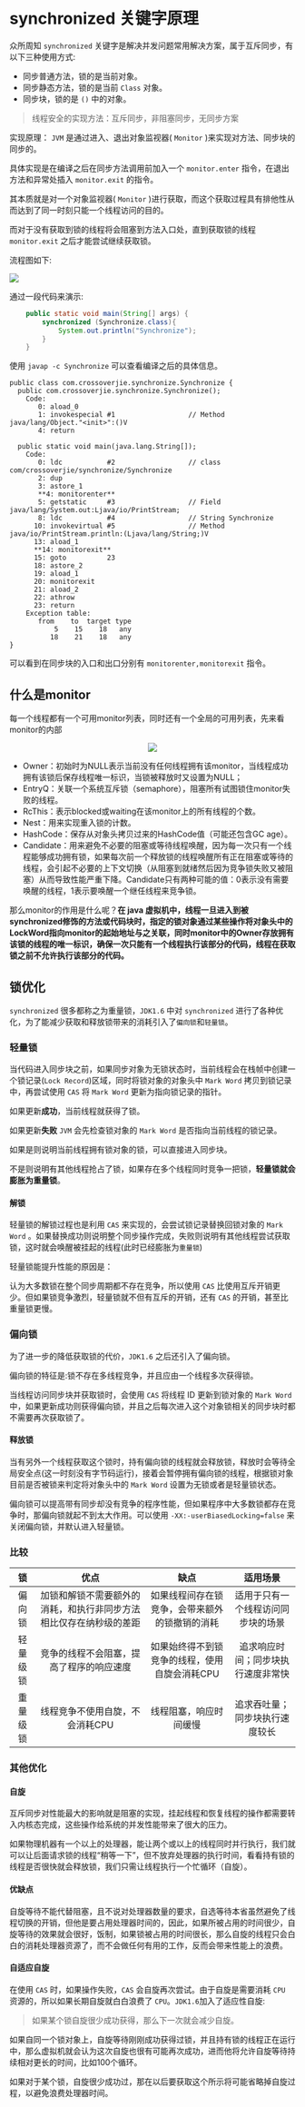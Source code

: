 # synchronized 关键字原理

众所周知 `synchronized` 关键字是解决并发问题常用解决方案，属于互斥同步，有以下三种使用方式:

- 同步普通方法，锁的是当前对象。
- 同步静态方法，锁的是当前 `Class` 对象。
- 同步块，锁的是 `()` 中的对象。

> 线程安全的实现方法：互斥同步，非阻塞同步，无同步方案


实现原理：
`JVM` 是通过进入、退出对象监视器( `Monitor` )来实现对方法、同步块的同步的。

具体实现是在编译之后在同步方法调用前加入一个 `monitor.enter` 指令，在退出方法和异常处插入 `monitor.exit` 的指令。

其本质就是对一个对象监视器( `Monitor` )进行获取，而这个获取过程具有排他性从而达到了同一时刻只能一个线程访问的目的。

而对于没有获取到锁的线程将会阻塞到方法入口处，直到获取锁的线程 `monitor.exit` 之后才能尝试继续获取锁。

流程图如下:

![](https://ws2.sinaimg.cn/large/006tNc79ly1fn27fkl07jj31e80hyn0n.jpg)


通过一段代码来演示:

```java
    public static void main(String[] args) {
        synchronized (Synchronize.class){
            System.out.println("Synchronize");
        }
    }
```

使用 `javap -c Synchronize` 可以查看编译之后的具体信息。

```
public class com.crossoverjie.synchronize.Synchronize {
  public com.crossoverjie.synchronize.Synchronize();
    Code:
       0: aload_0
       1: invokespecial #1                  // Method java/lang/Object."<init>":()V
       4: return

  public static void main(java.lang.String[]);
    Code:
       0: ldc           #2                  // class com/crossoverjie/synchronize/Synchronize
       2: dup
       3: astore_1
       **4: monitorenter**
       5: getstatic     #3                  // Field java/lang/System.out:Ljava/io/PrintStream;
       8: ldc           #4                  // String Synchronize
      10: invokevirtual #5                  // Method java/io/PrintStream.println:(Ljava/lang/String;)V
      13: aload_1
      **14: monitorexit**
      15: goto          23
      18: astore_2
      19: aload_1
      20: monitorexit
      21: aload_2
      22: athrow
      23: return
    Exception table:
       from    to  target type
           5    15    18   any
          18    21    18   any
}
```

可以看到在同步块的入口和出口分别有 `monitorenter,monitorexit`
指令。

## 什么是monitor

每一个线程都有一个可用monitor列表，同时还有一个全局的可用列表，先来看monitor的内部

<div align="center">
  <img src="https://upload-images.jianshu.io/upload_images/2184951-c1fc7a8eee6d5d64.png?imageMogr2/auto-orient/">
</div>

- Owner：初始时为NULL表示当前没有任何线程拥有该monitor，当线程成功拥有该锁后保存线程唯一标识，当锁被释放时又设置为NULL；
- EntryQ：关联一个系统互斥锁（semaphore），阻塞所有试图锁住monitor失败的线程。
- RcThis：表示blocked或waiting在该monitor上的所有线程的个数。
- Nest：用来实现重入锁的计数。
- HashCode：保存从对象头拷贝过来的HashCode值（可能还包含GC age）。
- Candidate：用来避免不必要的阻塞或等待线程唤醒，因为每一次只有一个线程能够成功拥有锁，如果每次前一个释放锁的线程唤醒所有正在阻塞或等待的线程，会引起不必要的上下文切换（从阻塞到就绪然后因为竞争锁失败又被阻塞）从而导致性能严重下降。Candidate只有两种可能的值：0表示没有需要唤醒的线程，1表示要唤醒一个继任线程来竞争锁。

那么monitor的作用是什么呢？<strong>在 java 虚拟机中，线程一旦进入到被synchronized修饰的方法或代码块时，指定的锁对象通过某些操作将对象头中的LockWord指向monitor的起始地址与之关联，同时monitor中的Owner存放拥有该锁的线程的唯一标识，确保一次只能有一个线程执行该部分的代码，线程在获取锁之前不允许执行该部分的代码。</strong>

## 锁优化
`synchronized`  很多都称之为重量锁，`JDK1.6` 中对 `synchronized` 进行了各种优化，为了能减少获取和释放锁带来的消耗引入了`偏向锁`和`轻量锁`。


### 轻量锁
当代码进入同步块之前，如果同步对象为无锁状态时，当前线程会在栈帧中创建一个锁记录(`Lock Record`)区域，同时将锁对象的对象头中 `Mark Word` 拷贝到锁记录中，再尝试使用 `CAS` 将 `Mark Word` 更新为指向锁记录的指针。

如果更新**成功**，当前线程就获得了锁。

如果更新**失败** `JVM` 会先检查锁对象的 `Mark Word` 是否指向当前线程的锁记录。

如果是则说明当前线程拥有锁对象的锁，可以直接进入同步块。

不是则说明有其他线程抢占了锁，如果存在多个线程同时竞争一把锁，**轻量锁就会膨胀为重量锁**。

#### 解锁
轻量锁的解锁过程也是利用 `CAS` 来实现的，会尝试锁记录替换回锁对象的 `Mark Word` 。如果替换成功则说明整个同步操作完成，失败则说明有其他线程尝试获取锁，这时就会唤醒被挂起的线程(此时已经膨胀为`重量锁`)

轻量锁能提升性能的原因是：

认为大多数锁在整个同步周期都不存在竞争，所以使用 `CAS` 比使用互斥开销更少。但如果锁竞争激烈，轻量锁就不但有互斥的开销，还有 `CAS` 的开销，甚至比重量锁更慢。

### 偏向锁

为了进一步的降低获取锁的代价，`JDK1.6` 之后还引入了偏向锁。

偏向锁的特征是:锁不存在多线程竞争，并且应由一个线程多次获得锁。

当线程访问同步块并获取锁时，会使用 `CAS` 将线程 ID 更新到锁对象的 `Mark Word` 中，如果更新成功则获得偏向锁，并且之后每次进入这个对象锁相关的同步块时都不需要再次获取锁了。

#### 释放锁
当有另外一个线程获取这个锁时，持有偏向锁的线程就会释放锁，释放时会等待全局安全点(这一时刻没有字节码运行)，接着会暂停拥有偏向锁的线程，根据锁对象目前是否被锁来判定将对象头中的 `Mark Word` 设置为无锁或者是轻量锁状态。

偏向锁可以提高带有同步却没有竞争的程序性能，但如果程序中大多数锁都存在竞争时，那偏向锁就起不到太大作用。可以使用 `-XX:-userBiasedLocking=false` 来关闭偏向锁，并默认进入轻量锁。

### 比较

| 锁 | 优点 | 缺点 | 适用场景 |
| :----: | :----: | :----: | :----: |
| 偏向锁 | 加锁和解锁不需要额外的消耗，和执行非同步方法相比仅存在纳秒级的差距| 如果线程间存在锁竞争，会带来额外的锁撤销的消耗 | 适用于只有一个线程访问同步块的场景 |
| 轻量级锁 | 竞争的线程不会阻塞，提高了程序的响应速度 | 如果始终得不到锁竞争的线程，使用自旋会消耗CPU | 追求响应时间；同步块执行速度非常快 |
| 重量级锁 | 线程竞争不使用自旋，不会消耗CPU | 线程阻塞，响应时间缓慢 | 追求吞吐量；同步块执行速度较长 |

### 其他优化

#### 自旋

互斥同步对性能最大的影响就是阻塞的实现，挂起线程和恢复线程的操作都需要转入内核态完成，这些操作给系统的并发性能带来了很大的压力。

如果物理机器有一个以上的处理器，能让两个或以上的线程同时并行执行，我们就可以让后面请求锁的线程“稍等一下”，但不放弃处理器的执行时间，看看持有锁的线程是否很快就会释放锁，我们只需让线程执行一个忙循环（自旋）。

#### 优缺点

自旋等待不能代替阻塞，且不说对处理器数量的要求，自选等待本省虽然避免了线程切换的开销，但他是要占用处理器时间的，因此，如果所被占用的时间很少，自旋等待的效果就会很好，饭制，如果锁被占用的时间很长，那么自旋的线程只会白白的消耗处理器资源了，而不会做任何有用的工作，反而会带来性能上的浪费。

#### 自适应自旋

在使用 `CAS` 时，如果操作失败，`CAS` 会自旋再次尝试。由于自旋是需要消耗 `CPU` 资源的，所以如果长期自旋就白白浪费了 `CPU`。`JDK1.6`加入了适应性自旋:

> 如果某个锁自旋很少成功获得，那么下一次就会减少自旋。

如果自同一个锁对象上，自旋等待刚刚成功获得过锁，并且持有锁的线程正在运行中，那么虚拟机就会认为这次自旋也很有可能再次成功，进而他将允许自旋等待持续相对更长的时间，比如100个循环。

如果对于某个锁，自旋很少成功过，那在以后要获取这个所示将可能省略掉自旋过程，以避免浪费处理器时间。

